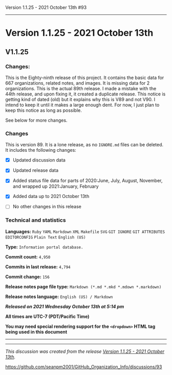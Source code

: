 Version 1.1.25 - 2021 October 13th #93


***

# Version 1.1.25 - 2021 October 13th

## V1.1.25

### Changes:

This is the Eighty-ninth release of this project. It contains the basic data for 667 organizations, <!-- (fork count minus 2) !--> related notes, and images. It is missing data for 2 organizations. This is the actual 89th release. I made a mistake with the 44th release, and upon fixing it, it created a duplicate release. This notice is getting kind of dated (old) but it explains why this is V89 and not V90. I intend to keep it until it makes a large enough dent. For now, I just plan to keep this notice as long as possible.

See below for more changes.

### Changes

This is version 89.<!-- , the B variant of version 87 to 88. !--> It is a lone release, as no `IGNORE.md` files can be deleted. It includes the following changes:

- [x] Updated discussion data

- [x] Updated release data

- [x] Added status file data for parts of 2020:June, July, August, November, and wrapped up 2021:January, February

- [x] Added data up to 2021 October 13th

- [ ] No other changes in this release

<!--
- [x] Added data up to >date<
!-->

<!--
- [x] Deleted 2 `IGNORE.md` files
!-->

<!-- - [x] Updated Git navigation data !-->

### Technical and statistics

**Languages:** `Ruby` `YAML` `Markdown` `XML` `Makefile` `SVG` `GIT IGNORE` `GIT ATTRIBUTES` `EDITORCONFIG` `Plain Text` `English (US)`

**Type:** `Information portal database.`

**Commit count:** `4,950`

**Commits in last release:** `4,794`

**Commit change:** `156`

**Release notes page file type:** `Markdown (*.md *.mkd *.mdown *.markdown)`

**Release notes language:** `English (US) / Markdown`

***Released on 2021 Wednesday October 13th at 5:14 pm***

**All times are UTC-7 (PDT/Pacific Time)**

**You may need special rendering support for the `<dropdown>` HTML tag being used in this document**

***


<hr /><em>This discussion was created from the release <a href='https://github.com/seanpm2001/GitHub_Organization_Info/releases/tag/V1.1.25'>Version 1.1.25 - 2021 October 13th</a>.</em>

https://github.com/seanpm2001/GitHub_Organization_Info/discussions/93
